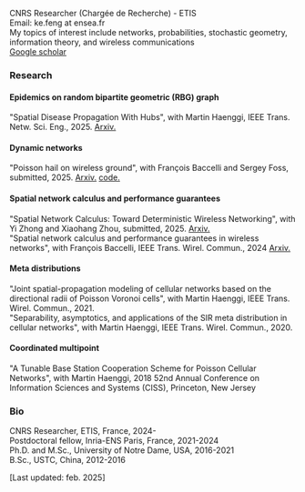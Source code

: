 CNRS Researcher (Chargée de Recherche) - ETIS  
Email: ke.feng at ensea.fr  
My topics of interest include networks, probabilities, stochastic geometry, information theory, and wireless communications  
[Google scholar](https://scholar.google.com/citations?hl=en&tzom=-120&user=iNx3NCoAAAAJ)

### Research
#### Epidemics on random bipartite geometric (RBG) graph
"Spatial Disease Propagation With Hubs", with Martin Haenggi, IEEE Trans. Netw. Sci. Eng., 2025. [Arxiv.](http://arxiv.org/abs/2502.16552)
#### Dynamic networks
"Poisson hail on wireless ground", with François Baccelli and Sergey Foss, submitted, 2025. [Arxiv.](https://arxiv.org/abs/2501.10712)  [code.](https://github.com/kefengke/PHWG)
#### Spatial network calculus and performance guarantees
"Spatial Network Calculus: Toward Deterministic Wireless Networking", with Yi Zhong and Xiaohang Zhou, submitted, 2025. [Arxiv.](https://arxiv.org/abs/2501.02556)  
"Spatial network calculus and performance guarantees in wireless networks", with François Baccelli, IEEE Trans. Wirel. Commun., 2024 [Arxiv.](https://arxiv.org/abs/2302.02001)  
#### Meta distributions
"Joint spatial-propagation modeling of cellular networks based on the directional radii of Poisson Voronoi cells", with Martin Haenggi, IEEE Trans. Wirel. Commun., 2021.   
"Separability, asymptotics, and applications of the SIR meta distribution in cellular networks", with Martin Haenggi, IEEE Trans. Wirel. Commun., 2020.  
#### Coordinated multipoint
"A Tunable Base Station Cooperation Scheme for Poisson Cellular Networks", with Martin Haenggi, 2018 52nd Annual Conference on Information Sciences and Systems (CISS), Princeton, New Jersey

### Bio
CNRS Researcher, ETIS, France, 2024-  
Postdoctoral fellow, Inria-ENS Paris, France, 2021-2024  
Ph.D. and M.Sc., University of Notre Dame, USA, 2016-2021  
B.Sc., USTC, China, 2012-2016  


[Last updated: feb. 2025]
